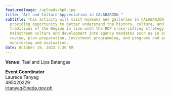 ```yaml
---
featuredImage: /uploads/hp6.jpg
title: "Art and Culture Appreciation in CALABARZON "
subtitle: This activity will visit museums and galleries in CALABARZON,
  providing opportunity to better understand the history, culture, and
  traditions of the Region in line with the RDP cross-cutting strategy to
  mainstream culture and development into agency mandates such as in policy
  review, plan preparation, investment programming, and programs and project
  monitoring and evaluation.
date: October 19, 2023 7:30 AM
---
```

**V﻿enue:** Taal and Lipa Batangas

**E﻿vent Coordinator**\
Laurece Tanyag\
495020229\
lrtanyag@neda.gov.ph